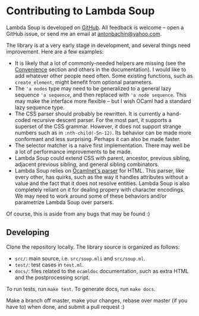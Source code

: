# Contributing to Lambda Soup

Lambda Soup is developed on [GitHub][repo]. All feedback is welcome – open a
GitHub issue, or send me an email at [antonbachin@yahoo.com][email].

The library is at a very early stage in development, and several things need
improvement. Here are a few examples:

- It is likely that a lot of commonly-needed helpers are missing (see the
  [Convenience][convenience] section and others in the documentation). I would
  like to add whatever other people need often. Some existing functions, such as
  `create_element`, might benefit from optional parameters.
- The `'a nodes` type may need to be generalized to a general lazy sequence
  `'a sequence`, and then replaced with `'a node sequence`. This may make the
  interface more flexible – but I wish OCaml had a standard lazy sequence type.
- The CSS parser should probably be rewritten. It is currently a hand-coded
  recursive descent parser. For the most part, it supports a superset of the CSS
  grammar. However, it does not support strange numbers such as in
  `:nth-child(-5n-12)`. Its behavior can be made more conformant and less
  surprising. Perhaps it can also be made faster.
- The selector matcher is a naive first implementation. There may well be a lot
  of performance improvements to be made.
- Lambda Soup could extend CSS with parent, ancestor, previous sibling, adjacent
  previous sibling, and general sibling combinators.
- Lambda Soup relies on [Ocamlnet's parser][nethtml] for HTML. This parser, like
  every other, has quirks, such as the way it handles attributes without a
  value and the fact that it does not resolve entities. Lambda Soup is also
  completely reliant on it for dealing propery with character encodings. We may
  need to work around some of these behaviors and/or parametrize Lambda Soup
  over parsers.

Of course, this is aside from any bugs that may be found :)

## Developing

Clone the repository locally. The library source is organized as follows:

- `src/`: main source, i.e. `src/soup.mli` and `src/soup.ml`.
- `test/`: test cases in `test.ml`.
- `docs/`: files related to the `ocamldoc` documentation, such as extra HTML and
  the postprocessing script.

To run tests, run `make test`. To generate docs, run `make docs`.

Make a branch off master, make your changes, rebase over master (if you have to)
when done, and submit a pull request :)

[repo]:        https://github.com/aantron/lambda-soup
[email]:       mailto:antonbachin@yahoo.com
[convenience]: http://aantron.github.io/lambda-soup#2_Convenience
[nethtml]:     http://ocamlnet.sourceforge.net/refman/Nethtml.html
